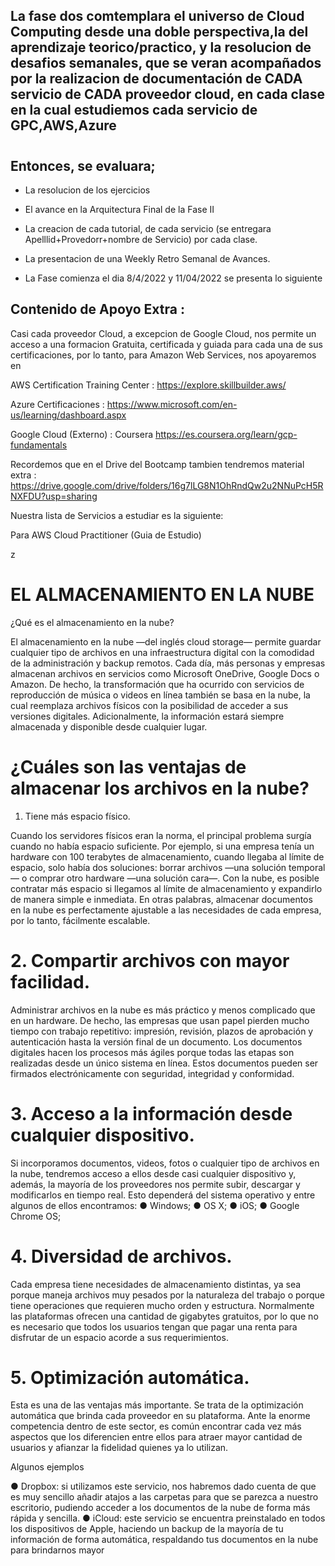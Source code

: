 
## La fase dos comtemplara el universo de Cloud Computing desde una doble perspectiva,la del aprendizaje teorico/practico, y la resolucion de desafios semanales, que se veran acompañados por la realizacion de documentación de CADA servicio de CADA proveedor cloud, en cada clase en la cual estudiemos cada servicio de GPC,AWS,Azure

#
#

## Entonces, se evaluara;
- La resolucion de los ejercicios

- El avance en la Arquitectura Final de la Fase II

- La creacion de cada tutorial, de cada servicio (se entregara Apelllid+Provedorr+nombre de Servicio) por cada clase.

- La presentacion de una Weekly Retro Semanal de Avances.

- La Fase comienza el dia 8/4/2022 y 11/04/2022 se presenta lo siguiente


## Contenido de Apoyo Extra :

Casi cada proveedor Cloud, a excepcion de Google Cloud, nos permite un acceso a una formacion Gratuita, certificada y guiada para cada una de sus certificaciones, por
lo tanto, para Amazon Web Services, nos apoyaremos en 

AWS Certification Training Center : https://explore.skillbuilder.aws/

Azure Certificaciones : https://www.microsoft.com/en-us/learning/dashboard.aspx

Google Cloud (Externo) : Coursera https://es.coursera.org/learn/gcp-fundamentals

Recordemos que en el Drive del Bootcamp tambien tendremos material extra : https://drive.google.com/drive/folders/16g7lLG8N1OhRndQw2u2NNuPcH5RNXFDU?usp=sharing


Nuestra lista de Servicios a estudiar es la siguiente:

Para AWS Cloud Practitioner (Guia de Estudio)


z

























# EL ALMACENAMIENTO EN LA NUBE

¿Qué es el almacenamiento en la nube?

El almacenamiento en la nube —del inglés cloud storage— permite guardar cualquier tipo de archivos en una infraestructura digital con la comodidad de la administración y backup remotos. Cada día, más personas y empresas almacenan archivos en servicios como Microsoft OneDrive, Google Docs o Amazon. De hecho, la transformación que ha ocurrido con servicios de reproducción de música o videos en línea también se basa en la nube, la cual reemplaza archivos físicos con la posibilidad de acceder a sus
versiones digitales. Adicionalmente, la información estará siempre almacenada y disponible desde cualquier lugar.


# ¿Cuáles son las ventajas de almacenar los archivos en la nube?

1. Tiene más espacio físico.

Cuando los servidores físicos eran la norma, el principal problema surgía cuando no había espacio suficiente. Por ejemplo, si una empresa tenía un hardware con 100 terabytes de almacenamiento, cuando llegaba al límite de espacio, solo había dos soluciones: borrar archivos —una solución temporal— o comprar otro hardware —una solución cara—. Con la nube, es posible contratar más espacio si llegamos al límite de almacenamiento y expandirlo de manera simple e inmediata. En otras palabras, almacenar documentos en la nube es perfectamente ajustable a las necesidades de cada empresa, por lo tanto, fácilmente escalable.

# 2. Compartir archivos con mayor facilidad.

Administrar archivos en la nube es más práctico y menos complicado que en un hardware. De hecho, las empresas que usan papel pierden mucho tiempo con trabajo repetitivo:
impresión, revisión, plazos de aprobación y autenticación hasta la versión final de un documento.  Los documentos digitales hacen los procesos más ágiles porque
todas las etapas son realizadas desde un único sistema en línea. Estos documentos pueden ser firmados electrónicamente con seguridad, integridad y conformidad.

# 3. Acceso a la información desde cualquier dispositivo.

Si incorporamos documentos, videos, fotos o cualquier tipo de archivos en la nube, tendremos acceso a ellos desde casi cualquier dispositivo y, además, la mayoría de los proveedores nos permite subir, descargar y modificarlos en tiempo real.
Esto dependerá del sistema operativo y entre algunos de ellos encontramos:
● Windows;
● OS X;
● iOS;
● Google Chrome OS;


# 4. Diversidad de archivos.

Cada empresa tiene necesidades de almacenamiento distintas, ya sea porque maneja archivos muy pesados por la naturaleza del trabajo o porque tiene operaciones
que requieren mucho orden y estructura. Normalmente las plataformas ofrecen una cantidad de gigabytes gratuitos, por lo que no es necesario que todos los usuarios tengan que pagar una renta para disfrutar de un espacio acorde a sus requerimientos.

# 5. Optimización automática.

Esta es una de las ventajas más importante. Se trata de la optimización automática que brinda cada proveedor en su plataforma. 
Ante la enorme competencia dentro de este sector, es común encontrar cada vez más aspectos que los diferencien entre ellos para atraer mayor cantidad de usuarios y afianzar la fidelidad quienes ya lo utilizan.

Algunos ejemplos


● Dropbox: si utilizamos este servicio, nos habremos dado cuenta de que es muy
sencillo añadir atajos a las carpetas para que se parezca a nuestro escritorio,
pudiendo acceder a los documentos de la nube de forma más rápida y sencilla.
● iCloud: este servicio se encuentra preinstalado en todos los dispositivos de
Apple, haciendo un backup de la mayoría de tu información de forma
automática, respaldando tus documentos en la nube para brindarnos mayor


#
#
#



